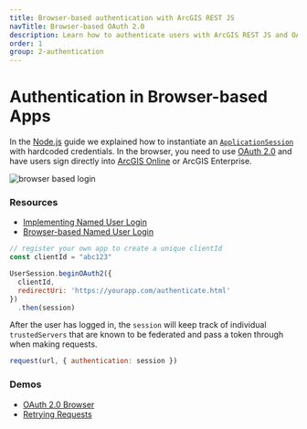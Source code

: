 ```yaml
---
title: Browser-based authentication with ArcGIS REST JS
navTitle: Browser-based OAuth 2.0
description: Learn how to authenticate users with ArcGIS REST JS and OAuth 2.0 in a browser.
order: 1
group: 2-authentication
---
```


# Authentication in Browser-based Apps

In the [Node.js](/solution.js/guides/node/) guide we explained how to instantiate an [`ApplicationSession`](/solution.js/api/auth/ApplicationSession/) with hardcoded credentials. In the browser, you need to use [OAuth 2.0](https://developers.arcgis.com/documentation/core-concepts/security-and-authentication/signing-in-arcgis-online-users/) and have users sign directly into [ArcGIS Online](https://www.arcgis.com) or ArcGIS Enterprise.

![browser based login](https://developers.arcgis.com/documentation/core-concepts/security-and-authentication/images/authorization-screen.png)


### Resources

* [Implementing Named User Login](https://developers.arcgis.com/documentation/core-concepts/security-and-authentication/signing-in-arcgis-online-users/)
* [Browser-based Named User Login](https://developers.arcgis.com/documentation/core-concepts/security-and-authentication/browser-based-user-logins/)

```js
// register your own app to create a unique clientId
const clientId = "abc123"

UserSession.beginOAuth2({
  clientId,
  redirectUri: 'https://yourapp.com/authenticate.html'
})
  .then(session)
```

After the user has logged in, the `session` will keep track of individual `trustedServers` that are known to be federated and pass a token through when making requests.

```js
request(url, { authentication: session })
```

### Demos

* [OAuth 2.0 Browser](https://github.com/Esri/solution.js/tree/master/demos/oauth2-browser)
* [Retrying Requests](https://github.com/Esri/solution.js/tree/master/demos/oauth2-browser-retry)
